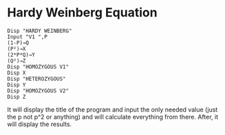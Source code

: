 # Hardy Weinberg Equation

```
Disp "HARDY WEINBERG"
Input "V1 ",P
(1-P)→Q
(P²)→X
(2*P*Q)→Y
(Q²)→Z
Disp "HOMOZYGOUS V1"
Disp X
Disp "HETEROZYGOUS"
Disp Y
Disp "HOMOZYGOUS V2"
Disp Z
```

It will display the title of the program and input the only needed value (just the p not p^2 or anything) and will calculate everything from there. After, it will display the results.

